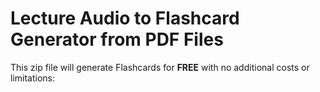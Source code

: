 # Lecture Audio to Flashcard Generator from PDF Files

This zip file will generate Flashcards for **FREE** with no additional costs or limitations:


